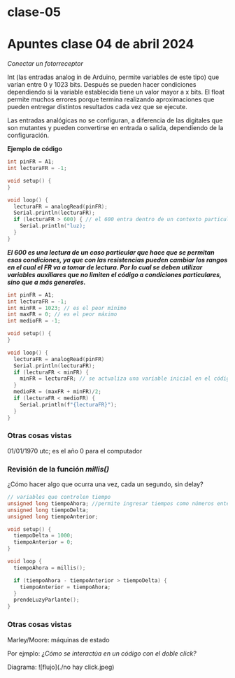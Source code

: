 # clase-05

# Apuntes clase 04 de abril 2024

_Conectar un fotorreceptor_

Int (las entradas analog in de Arduino, permite variables de este tipo) que varían entre 0 y 1023 bits. Después se pueden hacer condiciones dependiendo si la variable establecida tiene un valor mayor a x bits.
El float permite muchos errores porque termina realizando aproximaciones que pueden entregar distintos resultados cada vez que se ejecute.

Las entradas analógicas no se configuran, a diferencia de las digitales que son mutantes y pueden convertirse en entrada o salida, dependiendo de la configuración.

**Ejemplo de código**

```cpp
int pinFR = A1;
int lecturaFR = -1;

void setup() {
}

void loop() {
  lecturaFR = analogRead(pinFR);
  Serial.println(lecturaFR);
  if (lecturaFR > 600) { // el 600 entra dentro de un contexto particular donde un fotorreceptor toma valores de margen 500 y 700
    Serial.println("luz);
  }
}
```
**_El 600 es una lectura de un caso particular que hace que se permitan esas condiciones, ya que con las resistencias pueden cambiar los rangos en el cual el FR va a tomar de lectura. Por lo cual se deben utilizar variables auxiliares que no limiten el código a condiciones particulares, sino que a más generales._**

```cpp
int pinFR = A1;
int lecturaFR = -1;
int minFR = 1023; // es el peor mínimo
int maxFR = 0; // es el peor máximo
int medioFR = -1;

void setup() {
}

void loop() {
  lecturaFR = analogRead(pinFR)
  Serial.println(lecturaFR);
  if (lecturaFR < minFR) {
    minFR = lecturaFR; // se actualiza una variable inicial en el código
  }
  medioFR = (maxFR + minFR)/2;
  if (lecturaFR < medioFR) {
    Serial.println(f"{lecturaFR}");
  }
}
```

### **Otras cosas vistas**

01/01/1970 utc; es el año 0 para el computador

### **Revisión de la función *millis()***
¿Cómo hacer algo que ocurra una vez, cada un segundo, sin delay?

```cpp
// variables que controlen tiempo
unsigned long tiempoAhora; //permite ingresar tiempos como números enteros positivos
unsigned long tiempoDelta;
unsigned long tiempoAnterior;

void setup() {
  tiempoDelta = 1000;
  tiempoAnterior = 0;
}

void loop {
  tiempoAhora = millis();

  if (tiempoAhora - tiempoAnterior > tiempoDelta) {
    tiempoAnterior = tiempoAhora;
  }
  prendeLuzyParlante();
}
```
### Otras cosas vistas
Marley/Moore: máquinas de estado

Por ejmplo: *¿Cómo se interactúa en un código con el doble click?*

Diagrama:
![flujo](./no hay click.jpeg)



